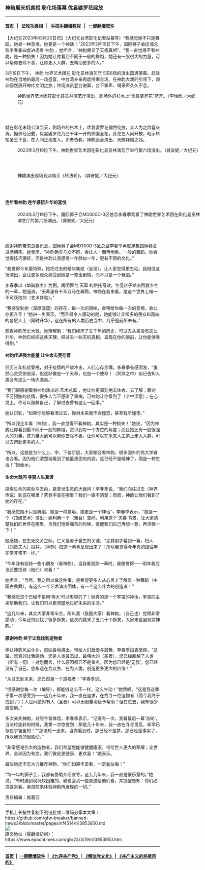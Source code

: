 ### 神韵展天机真相 彰化场落幕 优昙婆罗花绽放
------------------------

#### [首页](https://github.com/gfw-breaker/banned-news3/blob/master/README.md) &nbsp;&nbsp;|&nbsp;&nbsp; [法轮功真相](https://github.com/begood0513/basic/blob/master/README.md)  &nbsp;&nbsp;|&nbsp;&nbsp; [手把手翻墙教程](https://github.com/gfw-breaker/guides/wiki)  &nbsp;&nbsp;|&nbsp;&nbsp; [一键翻墙软件](https://github.com/gfw-breaker/nogfw/blob/master/README.md)  



<div><p>
 【大纪元2023年03月20日讯】（大纪元台湾彰化记者站报导）“我感觉她不只是舞蹈，她是一种意境，她更是一个神话！”2023年3月19日下午，国际狮子会区域总监李春季四度进场看
 <ok href="https://www.epochtimes.com/gb/tag/%E7%A5%9E%E9%9F%B5.html">
  神韵
 </ok>
 ，她坦言，“神韵展显了天机真相”、“我一直觉得不看神韵，是一种损失！因为她让你看到不同于一般的舞蹈，她还有一股很大的力量，可以帮你去除不善，让你走入人群，去帮助更多的人。”
</p>
<p>
 3月19日下午，
 <ok href="https://www.epochtimes.com/gb/tag/%E7%A5%9E%E9%9F%B5.html">
  神韵
 </ok>
 世界艺术团在
 <ok href="https://www.epochtimes.com/gb/tag/%E5%BD%B0%E5%8C%96%E5%91%98%E6%9E%97%E6%BC%94%E8%89%BA%E5%8E%85.html">
  彰化员林演艺厅
 </ok>
 5天6场的演出圆满落幕。赶赴神韵在当地的最后一场盛宴，中台湾乡亲再度挤爆全场。在神韵大戏的引领下，观众畅然展开神传文明之旅；终场演员登台谢幕，台下掌声、喝采声久久不息。
</p>
<figure aria-describedby="caption-attachment-13953955" class="wp-caption aligncenter" id="attachment_13953955" style="width: 600px">
 <ok href="https://i.epochtimes.com/assets/uploads/2023/03/id13953955-IMG_4132.jpg" target="_blank">
  <img alt="" class="size-large wp-image-13953955" src="https://i.epochtimes.com/assets/uploads/2023/03/id13953955-IMG_4132-600x400.jpg"/>
 </ok>
 <br/><figcaption class="wp-caption-text" id="caption-attachment-13953955">
  神韵世界艺术团在彰化县员林演艺厅演出，剧场外的杉木上“优昙婆罗花”盛开。（李怡欣／大纪元）
 </figcaption><br/>
</figure><br/>
<p>
 就在彰化末场公演当天，剧场外的杉木上，优昙婆罗花悄然绽放，众人为之欣喜庆贺。据佛经记载，优昙婆罗花乃三千年一开的佛国圣花，此花在人间开放，昭示转轮圣王下世，在人间正法度人。识者皆称，神韵巡台演出，天赐祥瑞之兆。
</p>
<figure aria-describedby="caption-attachment-13953956" class="wp-caption aligncenter" id="attachment_13953956" style="width: 600px">
 <ok href="https://i.epochtimes.com/assets/uploads/2023/03/id13953956-KMJ00178.jpg" target="_blank">
  <img alt="" class="size-large wp-image-13953956" src="https://i.epochtimes.com/assets/uploads/2023/03/id13953956-KMJ00178-600x400.jpg"/>
 </ok>
 <br/><figcaption class="wp-caption-text" id="caption-attachment-13953956">
  2023年3月19日下午，神韵世界艺术团在彰化县员林演艺厅举行第六场演出。（龚安妮／大纪元）
 </figcaption><br/>
</figure><br/>
<figure aria-describedby="caption-attachment-13953957" class="wp-caption aligncenter" id="attachment_13953957" style="width: 600px">
 <ok href="https://i.epochtimes.com/assets/uploads/2023/03/id13953957-KMJ00217.jpg" target="_blank">
  <img alt="" class="size-large wp-image-13953957" src="https://i.epochtimes.com/assets/uploads/2023/03/id13953957-KMJ00217-600x400.jpg"/>
 </ok>
 <br/><figcaption class="wp-caption-text" id="caption-attachment-13953957">
  神韵演出现场观众购买《转法轮》。（龚安妮／大纪元）
 </figcaption><br/>
</figure><br/>
<h4>
 连年看神韵 连年感悟升华的喜悦
</h4>
<figure aria-describedby="caption-attachment-13953958" class="wp-caption aligncenter" id="attachment_13953958" style="width: 600px">
 <ok href="https://i.epochtimes.com/assets/uploads/2023/03/id13953958-KMJ04104.jpg" target="_blank">
  <img alt="" class="size-large wp-image-13953958" src="https://i.epochtimes.com/assets/uploads/2023/03/id13953958-KMJ04104-600x400.jpg"/>
 </ok>
 <br/><figcaption class="wp-caption-text" id="caption-attachment-13953958">
  2023年3月19日下午，国际狮子会MD300D-3区总监李春季观看了神韵世界艺术团在彰化县员林演艺厅的第六场演出。（龚安妮／大纪元）
 </figcaption><br/>
</figure><br/>
<p>
 感谢神韵带来良善讯息，国际狮子会MD300D-3区总监李春季再度邀集国际狮友进场朝圣。她表示，“神韵确实与众不同，会让人一而再地看。一般的舞蹈，你会觉得技巧很好，但是神韵让我感觉一年胜似一年，更有不同的文化。”
</p>
<p>
 “我觉得今年最特殊，她把过去的精华集结（呈现），让人家觉得更生动。我相信这场演出，会让更多观众感受到她是一整出剧情，而不只是一个舞蹈。”
</p>
<p>
 李春季以《单骑救主》为例，阐明舞台
 <ok href="https://www.epochtimes.com/gb/tag/%E5%A4%A9%E5%B9%95.html">
  天幕
 </ok>
 的烘托奇效。乍见赵子龙突围救少主的一幕，她强调，“天幕里有千军万马在奔腾，神韵在我来看，是这个世界上唯一不可获取的（艺术体验）。”
</p>
<p>
 “我感受到她（深厚底蕴）的存在，每一次的回味，会带给你每一次的意境，会让你更升华！”她进一步表示，“而且最令人感动的是，她能够让非常多的民众和高端的各层人士（同时升华），这在所有的人类历史当中，几乎是前所未有。”
</p>
<p>
 观看神韵历史大戏，她理解到：“我们经历了五千年的历史，可过去从来没有这么升华，神韵已经把这些天理，把过去一些天机真相，呈现在你的眼前，让你能够看得到。”
</p>
<h4>
 神韵传递强大能量 让生命去芜存菁
</h4>
<p>
 经历三年抗疫警戒，对于疫情的严峻冲击，人们心存余悸。李春季有感而发，“虽然心灵受伤很深，但这好像是一个天命，也是一个使命！（冥冥之中）似已告知人类会有这么一场大浩劫。”
</p>
<p>
 “我们很感谢策划神韵演出的
 <ok href="https://www.epochtimes.com/gb/tag/%E8%89%BA%E6%9C%AF%E6%80%BB%E7%9B%91.html">
  艺术总监
 </ok>
 ，他让你更深刻地去体会、去了解；面对不可预防的疫情，很多人当下感染了重病，可神韵让你看到了（个中深意）；在心灵上，你可以鼓舞自己，了解过去曾有这么一回事。”
</p>
<p>
 她认识到，“如果你能够看清过去，你对未来就不会惶恐，甚至有所憧憬。”
</p>
<p>
 “所以我连年看（神韵），我一直觉得不看神韵，其实是一种损失！”她说，“因为神韵让你看到最不同于一般的舞蹈，赏识到每一个方位的角度；而且她还有一股很强大的力量，这力量大到可以帮你去除不善，让你可以在未来人生道上走入人群，可以去帮助更多的人。”
</p>
<p>
 “所以，这就是为什么上、中、下各阶层，大家都会看神韵，很多国外的伟大学者也会看。因为他们清楚地看到了她最里面的内涵，这已经不是精神了，而是一种生活！”她表示。
</p>
<h4>
 生命大哉问 寻获人生真谛
</h4>
<p>
 探索生命的来处与去向，是普世生灵的大哉问！李春季说，“我们向往过去（神界传说）到底在哪里？究竟宇宙在哪里？我们一直不清楚；然而，神韵让我们看到了她的存在。”
</p>
<p>
 “我感觉她不只是舞蹈，她是一种意境，她更是一个神话”，李春季表示，“她是一个（顶级艺术）演出！她利用一个（舞台）空间，利用这个
 <ok href="https://www.epochtimes.com/gb/tag/%E5%A4%A9%E5%B9%95.html">
  天幕
 </ok>
 背景，让大家清楚我们的世界在哪里，当我们饱受痛苦的时候，提醒我们自己再想一想，再坚强一下！”
</p>
<p>
 她感悟，在生死交关之际，仁义是勇于舍生的关键，“尤其刚才看到一幕，妇人（刘备夫人）投井，（神韵）把这一幕也呈现出来了！所以我觉得今年真的跟往年非常非常不一样。”
</p>
<p>
 “今年我有招待一些小朋友（看神韵）。当我看到那一幕时，我便觉得——明年我应该还要招待（他们）来看！”
</p>
<p>
 她坦言，“当然，我之所以做这件事，是希望更多人从心灵上了解有一种舞蹈（中国古典舞），有这么一个艺术演出团体，有一个这么伟大的创造者！”
</p>
<p>
 “我感觉这个已经不是用‘伟大’可以形容的了！她真的是一个宇宙的神话，宇宙的主来帮助我们，让我们可以更清楚地过好未来的生活。”
</p>
<p>
 “这几年来，其实大家非常辛苦，所以我（鼓励大家）看神韵，（自己也）觉得非常感动；今年还特别找了很多狮友，这次约莫来了五六十个狮友，大家来这里观赏神韵。”
</p>
<h4>
 感谢神韵 终于让我找到造物者
</h4>
<p>
 体认神韵风尘仆仆，巡回各地演出，带给人们启悟与鼓舞，李春季由衷感佩，“总监，您真的让我感动，您是人类最杰出、最伟大的（圣者），您已经超越了人类（所有一切）！对您而言，什么原因都已不是重点，因为您已经是‘无我’，您已经没有了自己，您永远在为众生、在为人类，创造更多更大的价值！”
</p>
<p>
 “从过去到未来，您已然是一个造福者！”李春季说。
</p>
<p>
 “很感谢您每一次（编导），都能够这么不一样，这么生动！”她赞叹，“这是我这辈子第一次感受到——这几十年来，我一直在追求，在找寻一位造物者（而今我终于找到了）；人世间绝对有人（圣者）可以无限量地给予帮助！但在过去，我却很少感受到。”
</p>
<p>
 多次亲炙神韵，对照今昔体悟，李春季表示，“记得有一次，我看最后一幕‘法轮’，当法轮旋转的时候，我第一次惊觉到：那是几十年来，我一直在寻寻觅觅，却早已存在宇宙里的！”“那法轮一出来，当你看到时，那已经不是梦，那已经是事实了，所以我真的很感动。”
</p>
<p>
 “非常感谢伟大的造物者，我们希望您能够健健康康，带给世人更大的荣耀；全世界、全球因为有您，我们彼此更健康、更欢喜！”她表示。
</p>
<p>
 最后她还不忘大力推荐神韵，“你们如果不去看，一定会后悔！”
</p>
<p>
 “每一年的狮子会，我都有协助介绍宣导，这么几年来，我一直是很乐意的。”她说，“有时遇到境况较困难的，我也会买一些票送给他们看，并提醒告知：你们必须要来看，亲自前来体验神韵所展现的一切。”
</p>
<p>
 责任编辑：施暮羽
</p>
</div>
<hr/>
手机上长按并复制下列链接或二维码分享本文章：<br/>
https://github.com/gfw-breaker/banned-news3/blob/master/pages/nf4514/n13953950.md <br/>
<a href='https://github.com/gfw-breaker/banned-news3/blob/master/pages/nf4514/n13953950.md'><img src='https://github.com/gfw-breaker/banned-news3/blob/master/pages/nf4514/n13953950.md.png'/></a> <br/>
原文地址（需翻墙访问）：https://www.epochtimes.com/gb/23/3/19/n13953950.htm


------------------------
#### [首页](https://github.com/gfw-breaker/banned-news3/blob/master/README.md) &nbsp;|&nbsp; [一键翻墙软件](https://github.com/gfw-breaker/nogfw/blob/master/README.md) &nbsp;| [《九评共产党》](https://github.com/gfw-breaker/9ping.md/blob/master/README.md#九评之一评共产党是什么) | [《解体党文化》](https://github.com/gfw-breaker/jtdwh.md/blob/master/README.md) | [《共产主义的终极目的》](https://github.com/gfw-breaker/gczydzjmd.md/blob/master/README.md)


<img src='http://gfw-breaker.win/banned-news3/pages/nf4514/n13953950.md' width='0px' height='0px'/>